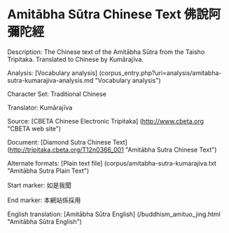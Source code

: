 # Amitābha Sūtra Chinese Text 佛說阿彌陀經

Description: The Chinese text of the Amitābha Sūtra from the Taisho Tripitaka. Translated to Chinese by Kumārajīva.

Analysis: [Vocabulary analysis] (corpus_entry.php?uri=analysis/amitabha-sutra-kumarajiva-analysis.md "Vocabulary analysis")

Character Set: Traditional Chinese

Translator: Kumārajīva

Source: [CBETA Chinese Electronic Tripitaka] (http://www.cbeta.org "CBETA web site")

Document: [Diamond Sutra Chinese Text] (http://tripitaka.cbeta.org/T12n0366_001 "Amitābha Sutra Chinese Text")

Alternate formats: [Plain text file] (corpus/amitabha-sutra-kumarajiva.txt "Amitābha Sutra Plain Text")

Start marker: 如是我聞

End marker: 本網站係採用

English translation: [Amitābha Sūtra English] (/buddhism_amituo_jing.html "Amitābha Sūtra English")

